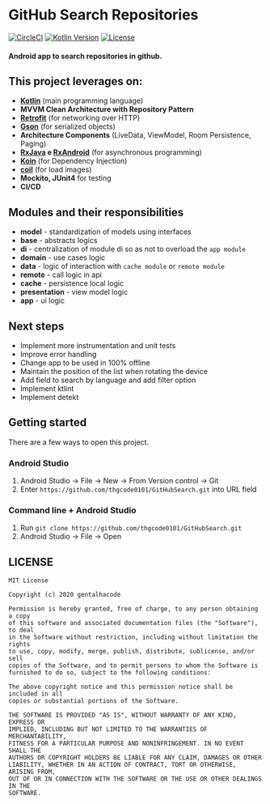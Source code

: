 
# GitHub Search Repositories
[![CircleCI](https://circleci.com/gh/thgcode0101/GitHubSearch.svg?style=svg)](https://circleci.com/gh/thgcode0101/GitHubSearch)
[![Kotlin Version](https://img.shields.io/badge/kotlin-1.3.61-blue.svg)](http://kotlinlang.org/)
[![License](https://img.shields.io/badge/License-Apache%202.0-blue.svg)](http://www.apache.org/licenses/LICENSE-2.0)

#### Android app to search repositories in github.
    
 ## This project leverages on: 
 - **[Kotlin](https://kotlinlang.org/)** (main programming language)  
 - **MVVM Clean Architecture with Repository Pattern**
 - **[Retrofit](https://square.github.io/retrofit/)** (for networking over HTTP)  
 - **[Gson](https://github.com/google/gson)** (for serialized objects)
 - **Architecture Components** (LiveData, ViewModel, Room Persistence, Paging)
 - **[RxJava](https://github.com/ReactiveX/RxJava) e [RxAndroid](https://github.com/ReactiveX/RxAndroid)** (for asynchronous programming)  
 - **[Koin](https://insert-koin.io/)** (for Dependency Injection)  
 - **[coil](https://coil-kt.github.io/coil/getting_started/)** (for load images) 
 - **Mockito, JUnit4** for testing
 - **CI/CD**
    
## Modules and their responsibilities
- **model** - standardization of models using interfaces
- **base** - abstracts logics
- **di** - centralization of module di so as not to overload the `app module`
- **domain** - use cases logic
- **data** - logic of interaction with `cache module` or `remote module`
- **remote** - call logic in api
- **cache** - persistence local logic
- **presentation** - view model logic
- **app** - ui logic
## Next steps  
  
- Implement more instrumentation and unit tests  
- Improve error handling    
- Change app to be used in 100% offline 
- Maintain the position of the list when rotating the device
- Add field to search by language and add filter option
- Implement ktlint
- Implement detekt

## Getting started

There are a few ways to open this project.

### Android Studio

1. Android Studio -> File -> New -> From Version control -> Git
2. Enter `https://github.com/thgcode0101/GitHubSearch.git` into URL field

### Command line + Android Studio

1. Run `git clone https://github.com/thgcode0101/GitHubSearch.git`
2. Android Studio -> File -> Open

## LICENSE  
  
```  
MIT License  
  
Copyright (c) 2020 gentalhacode  
  
Permission is hereby granted, free of charge, to any person obtaining a copy  
of this software and associated documentation files (the "Software"), to deal  
in the Software without restriction, including without limitation the rights  
to use, copy, modify, merge, publish, distribute, sublicense, and/or sell  
copies of the Software, and to permit persons to whom the Software is  
furnished to do so, subject to the following conditions:  
  
The above copyright notice and this permission notice shall be included in all  
copies or substantial portions of the Software.  
  
THE SOFTWARE IS PROVIDED "AS IS", WITHOUT WARRANTY OF ANY KIND, EXPRESS OR  
IMPLIED, INCLUDING BUT NOT LIMITED TO THE WARRANTIES OF MERCHANTABILITY,  
FITNESS FOR A PARTICULAR PURPOSE AND NONINFRINGEMENT. IN NO EVENT SHALL THE  
AUTHORS OR COPYRIGHT HOLDERS BE LIABLE FOR ANY CLAIM, DAMAGES OR OTHER  
LIABILITY, WHETHER IN AN ACTION OF CONTRACT, TORT OR OTHERWISE, ARISING FROM,  
OUT OF OR IN CONNECTION WITH THE SOFTWARE OR THE USE OR OTHER DEALINGS IN THE  
SOFTWARE.
